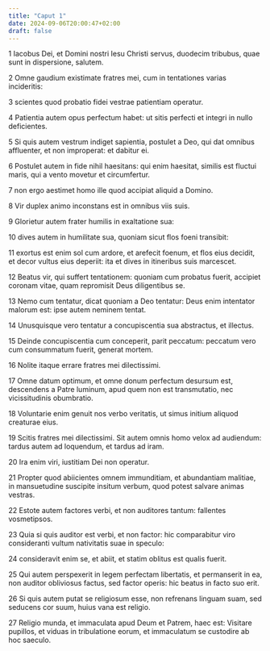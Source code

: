 ```yaml
---
title: "Caput 1"
date: 2024-09-06T20:00:47+02:00
draft: false
---
```



1 Iacobus Dei, et Domini nostri Iesu Christi servus, duodecim tribubus, quae sunt in dispersione, salutem.

2 Omne gaudium existimate fratres mei, cum in tentationes varias incideritis:

3 scientes quod probatio fidei vestrae patientiam operatur.

4 Patientia autem opus perfectum habet: ut sitis perfecti et integri in nullo deficientes.

5 Si quis autem vestrum indiget sapientia, postulet a Deo, qui dat omnibus affluenter, et non improperat: et dabitur ei.

6 Postulet autem in fide nihil haesitans: qui enim haesitat, similis est fluctui maris, qui a vento movetur et circumfertur.

7 non ergo aestimet homo ille quod accipiat aliquid a Domino.

8 Vir duplex animo inconstans est in omnibus viis suis.

9 Glorietur autem frater humilis in exaltatione sua:

10 dives autem in humilitate sua, quoniam sicut flos foeni transibit:

11 exortus est enim sol cum ardore, et arefecit foenum, et flos eius decidit, et decor vultus eius deperiit: ita et dives in itineribus suis marcescet.

12 Beatus vir, qui suffert tentationem: quoniam cum probatus fuerit, accipiet coronam vitae, quam repromisit Deus diligentibus se.

13 Nemo cum tentatur, dicat quoniam a Deo tentatur: Deus enim intentator malorum est: ipse autem neminem tentat.

14 Unusquisque vero tentatur a concupiscentia sua abstractus, et illectus.

15 Deinde concupiscentia cum conceperit, parit peccatum: peccatum vero cum consummatum fuerit, generat mortem.

16 Nolite itaque errare fratres mei dilectissimi.

17 Omne datum optimum, et omne donum perfectum desursum est, descendens a Patre luminum, apud quem non est transmutatio, nec vicissitudinis obumbratio.

18 Voluntarie enim genuit nos verbo veritatis, ut simus initium aliquod creaturae eius.

19 Scitis fratres mei dilectissimi. Sit autem omnis homo velox ad audiendum: tardus autem ad loquendum, et tardus ad iram.

20 Ira enim viri, iustitiam Dei non operatur.

21 Propter quod abiicientes omnem immunditiam, et abundantiam malitiae, in mansuetudine suscipite insitum verbum, quod potest salvare animas vestras.

22 Estote autem factores verbi, et non auditores tantum: fallentes vosmetipsos.

23 Quia si quis auditor est verbi, et non factor: hic comparabitur viro consideranti vultum nativitatis suae in speculo:

24 consideravit enim se, et abiit, et statim oblitus est qualis fuerit.

25 Qui autem perspexerit in legem perfectam libertatis, et permanserit in ea, non auditor obliviosus factus, sed factor operis: hic beatus in facto suo erit.

26 Si quis autem putat se religiosum esse, non refrenans linguam suam, sed seducens cor suum, huius vana est religio.

27 Religio munda, et immaculata apud Deum et Patrem, haec est: Visitare pupillos, et viduas in tribulatione eorum, et immaculatum se custodire ab hoc saeculo.

